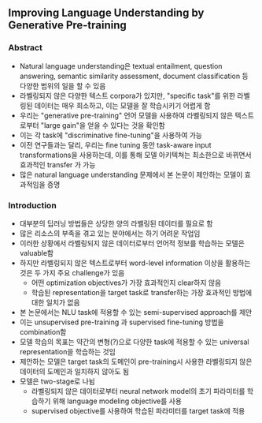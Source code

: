 ## Improving Language Understanding by Generative Pre-training

### Abstract
- Natural language understanding은 textual entailment, question answering, semantic similarity assessment, document classification 등 다양한 범위의 일을 할 수 있음
- 라벨링되지 않은 다양한 텍스트 corpora가 있지만, "specific task"를 위한 라벨링된 데이터는 매우 희소하고, 이는 모델을 잘 학습시키기 어렵게 함
- 우리는 "generative pre-training" 언어 모델을 사용하여 라벨링되지 않은 텍스트로부터 "large gain"을 얻을 수 있다는 것을 확인함
- 이는 각 task에 "discriminative fine-tuning"을 사용하여 가능
- 이전 연구들과는 달리, 우리는 fine tuning 동안 task-aware input transformations을 사용하는데, 이를 통해 모델 아키텍쳐는 최소한으로 바뀌면서 효과적인 transfer 가 가능
- 많은 natural language understanding 문제에서 본 논문이 제안하는 모델이 효과적임을 증명

### Introduction
- 대부분의 딥러닝 방법들은 상당한 양의 라벨링된 데이터를 필요로 함
- 많은 리소스의 부족을 겪고 있는 분야에서는 하기 어려운 작업임
- 이러한 상황에서 라벨링되지 않은 데이터로부터 언어적 정보를 학습하는 모델은 valuable함
- 하지만 라벨링되지 않은 텍스트로부터 word-level information 이상을 활용하는 것은 두 가지 주요 challenge가 있음
  - 어떤 optimization objectives가 가장 효과적인지 clear하지 않음
  - 학습된 representation을 target task로 transfer하는 가장 효과적인 방법에 대한 일치가 없음
- 본 논문에서는 NLU task에 적용할 수 있는 semi-supervised approach를 제안
- 이는 unsupervised pre-training 과 supervised fine-tuning 방법을 combination함
- 모델 학습의 목표는 약간의 변형(?)으로 다양한 task에 적용할 수 있는 universal representation을 학습하는 것임
- 제안하는 모델은 target task의 도메인이 pre-training시 사용한 라벨링되지 않은 데이터의 도메인과 일치하지 않아도 됨
- 모델은 two-stage로 나뉨
  - 라벨링되지 않은 데이터로부터 neural network model의 초기 파라미터를 학습하기 위해 language modeling objective를 사용
  - supervised objective를 사용하여 학습된 파라미터를 target task에 적용
